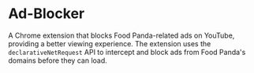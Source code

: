 # Ad-Blocker
A Chrome extension that blocks Food Panda-related ads on YouTube, providing a better viewing experience. The extension uses the `declarativeNetRequest` API to intercept and block ads from Food Panda's domains before they can load.
